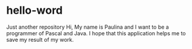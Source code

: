 # hello-word
Just another repository
Hi,
My name is Paulina and I want to be a programmer of Pascal and Java. I hope that this application helps me to save my result of my work.
